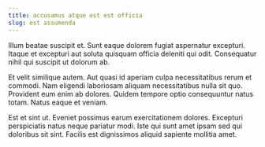 ```yaml
---
title: accusamus atque est est officia
slug: est assumenda
---
```


Illum beatae suscipit et. Sunt eaque dolorem fugiat aspernatur excepturi. Itaque et excepturi aut soluta quisquam officia deleniti qui odit. Consequatur nihil qui suscipit ut dolorum ab.

Et velit similique autem. Aut quasi id aperiam culpa necessitatibus rerum et commodi. Nam eligendi laboriosam aliquam necessitatibus nulla sit quo. Provident eum enim ab dolores. Quidem tempore optio consequuntur natus totam. Natus eaque et veniam.

Est et sint ut. Eveniet possimus earum exercitationem dolores. Excepturi perspiciatis natus neque pariatur modi. Iste qui sunt amet ipsam sed qui doloribus sit sint. Facilis est dignissimos aliquid sapiente mollitia amet.
